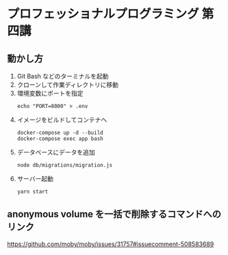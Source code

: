 # プロフェッショナルプログラミング 第四講

## 動かし方

1. Git Bash などのターミナルを起動
1. クローンして作業ディレクトリに移動
1. 環境変数にポートを指定
   ```
   echo "PORT=8000" > .env
   ```
1. イメージをビルドしてコンテナへ
   ```
   docker-compose up -d --build
   docker-compose exec app bash
   ```
1. データベースにデータを追加
   ```
   node db/migrations/migration.js
   ```
1. サーバー起動
   ```
   yarn start
   ```

## anonymous volume を一括で削除するコマンドへのリンク

https://github.com/moby/moby/issues/31757#issuecomment-508583689
